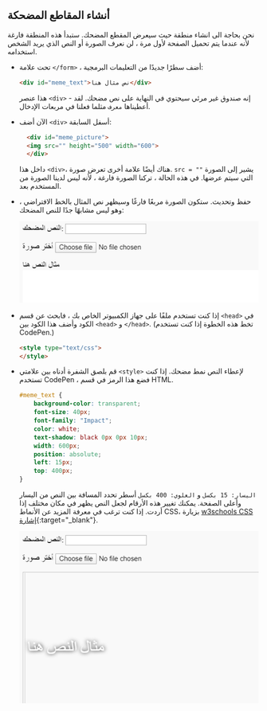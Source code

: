## أنشاء المقاطع المضحكة

نحن بحاجة الى انشاء منطقة حيث سيعرض المقطع المضحك. ستبدأ هذه المنطقة فارغة لأنه عندما يتم تحميل الصفحة لأول مرة ، لن نعرف الصورة أو النص الذي يريد الشخص استخدامه.

- تحت علامة `</form>` ، أضف سطرًا جديدًا من التعليمات البرمجية:

  ```html
  <div id="meme_text">نص مثال هنا</div>
  ```

  هذا عنصر `<div>` - إنه صندوق غير مرئي سيحتوي في النهاية على نص مضحك. لقد أعطيناها `معرف` مثلما فعلنا في مربعات الإدخال.

- الآن أضف `<div>` أسفل السابقة:

  ```html
    <div id="meme_picture">
    <img src="" height="500" width="600">
    </div>
  ```

    داخل هذا `<div>`، هناك أيضًا علامة أخرى تعرض صورة. `src = ""` يشير إلى الصورة التي سيتم عرضها. في هذه الحالة ، تركنا الصورة فارغة ، لأنه ليس لدينا الصورة من المستخدم بعد.

- حفظ وتحديث. ستكون الصورة مربعًا فارغًا وسيظهر نص المثال بالخط الافتراضي ، وهو ليس مشابهًا جدًا للنص المضحك:

    ![الخط الافتراضي لنص المثال](images/example-text-default.png)

- إذا كنت تستخدم ملفًا على جهاز الكمبيوتر الخاص بك ، فابحث عن قسم `<head>` في الكود وأضف هذا الكود بين `<head>` و `</head>`. (تخط هذه الخطوة إذا كنت تستخدم CodePen.)

  ```html
  <style type="text/css">
  </style>
  ```

- قم بلصق الشفرة أدناه بين علامتي `<style>` لإعطاء النص نمط مضحك. إذا كنت تستخدم CodePen ، فضع هذا الرمز في قسم HTML.

    ```css
    #meme_text {
        background-color: transparent;
        font-size: 40px;
        font-family: "Impact";
        color: white;
        text-shadow: black 0px 0px 10px;
        width: 600px;
        position: absolute;
        left: 15px;
        top: 400px;
    }
    ```

  `اليسار: 15 بكسل` و `العلوي: 400 بكسل` أسطر تحدد المسافة بين النص من اليسار وأعلى الصفحة. يمكنك تغيير هذه الأرقام لجعل النص يظهر في مكان مختلف إذا أردت. إذا كنت ترغب في معرفة المزيد عن الأنماط CSS، بزيارة [w3schools CSS إشارة](http://www.w3schools.com/CSSref/){:target="_blank"}.

  ![مثال للنص](images/example-text-memey.png)
